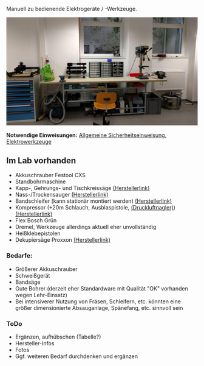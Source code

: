Manuell zu bedienende Elektrogeräte / -Werkzeuge.

![](img_e-werkzeuge/nebenraum1.jpg)

**Notwendige Einweisungen:** [Allgemeine Sicherheitseinweisung](!Einweisungen_und_Regeln/index), [Elektrowerkzeuge](!Einweisungen_und_Regeln/Einweisung_Elektro-Werkzeuge/index)

## Im Lab vorhanden

- Akkuschrauber Festool CXS
- Standbohrmaschine
- Kapp-, Gehrungs- und Tischkreissäge [(Herstellerlink)](http://de.ryobitools.eu/elektrowerkzeuge/halbstationare-gerate/rtms1800/rtms1800-g/)
- Nass-/Trockensauger [(Herstellerlink)](https://www.bosch-professional.com/de/de/gas-25-l-sfc-6152-ocs-p/)
- Bandschleifer (kann stationär montiert werden) [(Herstellerlink)](https://www.bosch-do-it.de/de/de/bosch-elektrowerkzeuge/werkzeuge/pbs-75-ae-3165140633185-199910.jsp)
- Kompressor (+20m Schlauch, Ausblaspistole, [(Druckluftnagler)](http://www.prebena.de/article/produkte/12-xr-serie-und-workline-set/288-2xr-es40)) [(Herstellerlink)](http://www.prebena.de/article/produkte/13-kompressoren/10-vigon-240)
- Flex Bosch Grün
- Dremel, Werkzeuge allerdings aktuell eher unvollständig
- Heißklebepistolen
- Dekupiersäge Proxxon [(Herstellerlink)](http://www.proxxon.com/de/micromot/28092.php)

### Bedarfe:
- Größerer Akkuschrauber
- Schweißgerät
- Bandsäge
- Gute Bohrer (derzeit eher Standardware mit Qualität "OK" vorhanden wegen Lehr-Einsatz)
- Bei intensiverer Nutzung von Fräsen, Schleifern, etc. könnten eine größer dimensionierte Absauganlage, Spänefang, etc. sinnvoll sein

### ToDo
- Ergänzen, aufhübschen (Tabelle?)
- Hersteller-Infos
- Fotos
- Ggf. weiteren Bedarf durchdenken und ergänzen

